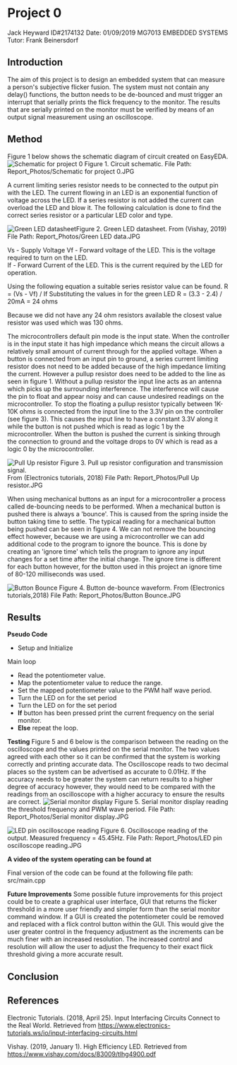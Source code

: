 # Project 0
Jack Heyward ID#2174132
Date: 01/09/2019
MG7013 EMBEDDED SYSTEMS
Tutor: Frank Beinersdorf


## Introduction
The aim of this project is to design an embedded system that can measure a person's subjective flicker fusion. The system must not contain any delay() functions, the button needs to be de-bounced and  must trigger an interrupt that serially prints the flick frequency to the monitor. The results that are serially printed on the monitor must be verified by means of an output signal measurement using an oscilloscope.


## Method

Figure 1 below shows the schematic diagram of circuit created on EasyEDA. 
![Schematic for project 0](https://user-images.githubusercontent.com/53545740/64058023-ff79a180-cbf8-11e9-8e9a-4c43ab1972b7.JPG)
Figure 1. Circuit schematic.
File Path: Report_Photos/Schematic for project 0.JPG


A current limiting series resistor needs to be connected to the output pin with the LED. The current flowing in an LED is an exponential function of voltage across the LED. If a series resistor is not added the current can overload the LED and blow it. The following calculation is done to find the correct series resistor or a particular LED color and type.


![Green LED datasheet ](https://user-images.githubusercontent.com/53545740/63909001-4dfe3300-ca75-11e9-9df3-d3eb50594236.JPG)Figure 2. Green LED datasheet. 
From (Vishay, 2019)
File Path: Report_Photos/Green LED data.JPG

Vs - Supply Voltage
Vf - Forward voltage of the LED. This is the voltage required to turn on the LED.  
If - Forward Current of the LED. This is the current required by the LED for operation.

Using the following equation a suitable series resistor value can be found.
R = (Vs - Vf) / If
Substituting the values in for the green LED
R = (3.3 - 2.4) / 20mA = 24 ohms 

Because we did not have any 24 ohm resistors available the closest value resistor was used which was 130 ohms.


The microcontrollers default pin mode is the input state. When the controller is in the input state it has high impedance which means the circuit allows a relatively small amount of current through for the applied voltage. When a button is connected from an input pin to ground, a series current limiting resistor does not need to be added because of the high impedance limiting the current. However a pullup resistor does need to be added to the line as seen in figure 1. Without a pullup resistor the input line acts as an antenna which picks up the surrounding interference. The interference will cause the pin to float and appear noisy and can cause undesired readings on the microcontroller. To stop the floating a pullup resistor typically between 1K-10K ohms is connected from the input line to the 3.3V pin on the controller (see figure 3). This causes the input line to have a constant 3.3V along it while the button is not pushed which is read as logic 1 by the microcontroller. When the button is pushed the current is sinking through the connection to ground and the voltage drops to 0V which is read as a logic 0 by the microcontroller. 

![Pull Up resistor](https://user-images.githubusercontent.com/53545740/64058032-13bd9e80-cbf9-11e9-9c66-45fe7edba810.JPG)
Figure 3. Pull up resistor configuration and transmission signal.  
From (Electronics tutorials, 2018)
File Path: Report_Photos/Pull Up resistor.JPG

When using mechanical buttons as an input for a microcontroller a process called de-bouncing needs to be performed. When a mechanical button is pushed there is always a 'bounce'. This is caused from the spring inside the button taking time to settle. The typical reading for a mechanical button being pushed can be seen in figure 4. We can not remove the bouncing effect however, because we are using a microcontroller we can add additional code to the program to ignore the bounce. This is done by creating an 'ignore time' which tells the program to ignore any input changes for a set time after the initial change. The ignore time is different for each button however, for the button used in this project an ignore time of 80-120 milliseconds was used.

![Button Bounce](https://user-images.githubusercontent.com/53545740/64058038-246e1480-cbf9-11e9-8b42-ee225b6b79e3.JPG)
Figure 4. Button de-bounce waveform.
From (Electronics tutorials,2018)
File Path: Report_Photos/Button Bounce.JPG




## Results
**Pseudo Code**

 - Setup and Initialize 

Main loop

 - Read the potentiometer value.
 - Map the potentiometer value to reduce the range.
 - Set the mapped potentiometer value to the PWM half wave period.
 - Turn the LED on for the set period
 - Turn the LED on for the set period
 - **If** button has been pressed print the current frequency on the serial monitor. 
 - **Else** repeat the loop.

**Testing**
Figure 5 and 6 below is the comparison between the reading on the oscilloscope and the values printed on the serial monitor. The two values agreed with each other so it can be confirmed that the system is working correctly and printing accurate data. The Oscilloscope reads to two decimal places so the system can be advertised as accurate to 0.01Hz. If the accuracy needs to be greater the system can return results to a higher degree of accuracy however, they would need to be compared with the readings from an oscilloscope with a higher accuracy to ensure the results are correct.
![Serial monitor display](https://user-images.githubusercontent.com/53545740/64060154-06b2a680-cc1d-11e9-9d1b-1572b8a44b85.JPG)
Figure 5. Serial monitor display reading the threshold frequency and PWM wave period.
File Path: Report_Photos/Serial monitor display.JPG

![LED pin oscilloscope reading](https://user-images.githubusercontent.com/53545740/64060157-116d3b80-cc1d-11e9-8e91-04bd63151d01.JPG)
Figure 6. Oscilloscope reading of the output. Measured frequency = 45.45Hz.
File Path: Report_Photos/LED pin oscilloscope reading.JPG


**A video of the system operating can be found at**

Final version of the code can be found at the following file path: src/main.cpp

**Future Improvements** 
Some possible future improvements for this project could be to create a graphical user interface, GUI that returns the flicker threshold in a more user friendly and simpler form than the serial monitor command window. If a GUI is created the potentiometer could be removed and replaced with a flick control button within the GUI. This would give the user greater control in the frequency adjustment as the increments can be much finer with an increased resolution. The increased control and resolution will allow the user to adjust the frequency to their exact flick threshold giving a more accurate result. 

## Conclusion


## References


Electronic Tutorials. (2018, April 25). Input Interfacing Circuits Connect to the Real World. Retrieved from https://www.electronics-tutorials.ws/io/input-interfacing-circuits.html

Vishay. (2019, January 1). High Efficiency LED. Retrieved from https://www.vishay.com/docs/83009/tlhg4900.pdf
<!--stackedit_data:
eyJoaXN0b3J5IjpbOTgwMTcxMzgwLC00NDQ4MjQ3NF19
-->